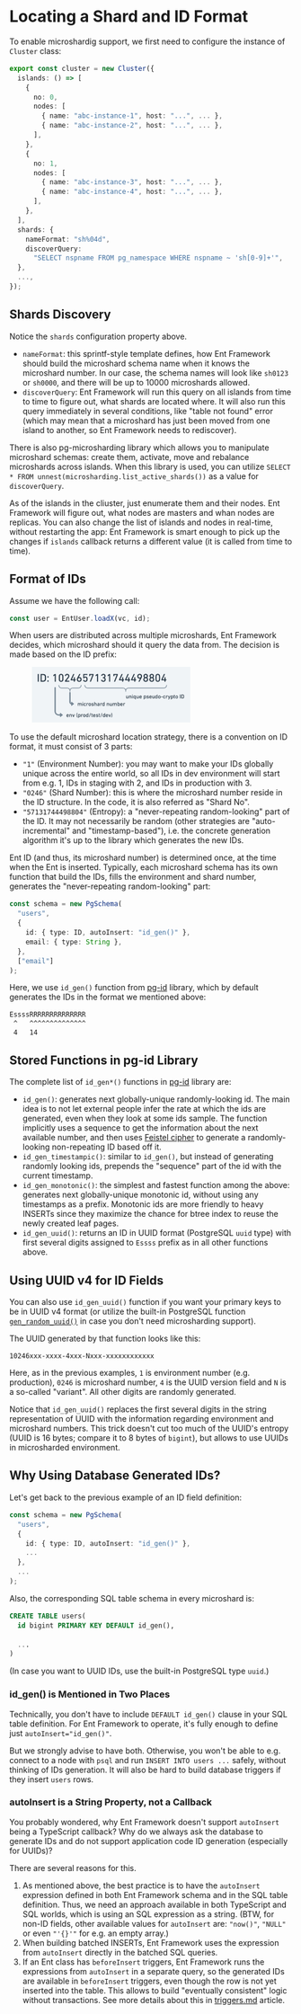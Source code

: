 # Locating a Shard and ID Format

To enable microshardig support, we first need to configure the instance of `Cluster` class:

```typescript
export const cluster = new Cluster({
  islands: () => [
    {
      no: 0,
      nodes: [
        { name: "abc-instance-1", host: "...", ... },
        { name: "abc-instance-2", host: "...", ... },
      ],
    },
    {
      no: 1,
      nodes: [
        { name: "abc-instance-3", host: "...", ... },
        { name: "abc-instance-4", host: "...", ... },
      ],
    },
  ],
  shards: {
    nameFormat: "sh%04d",
    discoverQuery:
      "SELECT nspname FROM pg_namespace WHERE nspname ~ 'sh[0-9]+'",
  },
  ...,
});
```

## Shards Discovery

Notice the `shards` configuration property above.

* `nameFormat`: this sprintf-style template defines, how Ent Framework should build the microshard schema name when it knows the microshard number. In our case, the schema names will look like `sh0123` or `sh0000`, and there will be up to 10000 microshards allowed.
* `discoverQuery`: Ent Framework will run this query on all islands from time to time to figure out, what shards are located where. It will also run this query immediately in several conditions, like "table not found" error (which may mean that a microshard has just been moved from one island to another, so Ent Framework needs to rediscover).

There is also pg-microsharding library which allows you to manipulate microshard schemas: create them, activate, move and rebalance microshards across islands. When this library is used, you can utilize `SELECT * FROM unnest(microsharding.list_active_shards())` as a value for `discoverQuery`.

As of the islands in the cliuster, just enumerate them and their nodes. Ent Framework will figure out, what nodes are masters and whan nodes are replicas. You can also change the list of islands and nodes in real-time, without restarting the app: Ent Framework is smart enough to pick up the changes if `islands` callback returns a different value (it is called from time to time).

## Format of IDs

Assume we have the following call:

```typescript
const user = EntUser.loadX(vc, id);
```

When users are distributed across multiple microshards, Ent Framework decides, which microshard should it query the data from. The decision is made based on the ID prefix:

<figure><img src="../.gitbook/assets/image.png" alt="" width="282"><figcaption></figcaption></figure>

To use the default microshard location strategy, there is a convention on ID format, it must consist of 3 parts:

* `"1"` (Environment Number): you may want to make your IDs globally unique across the entire world, so all IDs in dev environment will start from e.g. 1, IDs in staging with 2, and IDs in production with 3.
* `"0246"` (Shard Number): this is where the microshard number reside in the ID structure. In the code, it is also referred as "Shard No".
* `"57131744498804"` (Entropy): a "never-repeating random-looking" part of the ID. It may not necessarily be random (other strategies are "auto-incremental" and "timestamp-based"), i.e. the concrete generation algorithm it's up to the library which generates the new IDs.

Ent ID (and thus, its microshard number) is determined once, at the time when the Ent is inserted. Typically, each microshard schema has its own function that build the IDs, fills the environment and shard number, generates the "never-repeating random-looking" part:

```typescript
const schema = new PgSchema(
  "users",
  {
    id: { type: ID, autoInsert: "id_gen()" },
    email: { type: String },
  },
  ["email"]
);
```

Here, we use `id_gen()` function from [pg-id](https://www.npmjs.com/package/@clickup/pg-id) library, which by default generates the IDs in the format we mentioned above:

```
EssssRRRRRRRRRRRRRR
 ^   ^^^^^^^^^^^^^^
 4   14
```

## Stored Functions in pg-id Library

The complete list of `id_gen*()` functions in [pg-id](https://www.npmjs.com/package/@clickup/pg-id) library are:

* `id_gen()`: generates next globally-unique randomly-looking id. The main idea is to not let external people infer the rate at which the ids are generated, even when they look at some ids sample. The function implicitly uses a sequence to get the information about the next available number, and then uses [Feistel cipher](https://en.wikipedia.org/wiki/Feistel_cipher) to generate a randomly-looking non-repeating ID based off it.
* `id_gen_timestampic()`: similar to `id_gen()`, but instead of generating randomly looking ids, prepends the "sequence" part of the id with the current timestamp.
* `id_gen_monotonic()`: the simplest and fastest function among the above: generates next globally-unique monotonic id, without using any timestamps as a prefix. Monotonic ids are more friendly to heavy INSERTs since they maximize the chance for btree index to reuse the newly created leaf pages.
* `id_gen_uuid()`: returns an ID in UUID format (PostgreSQL `uuid` type) with first several digits assigned to `Essss` prefix as in all other functions above.

## Using UUID v4 for ID Fields

You can also use `id_gen_uuid()` function if you want your primary keys to be in UUID v4 format (or utilize the built-in PostgreSQL function [`gen_random_uuid()`](https://www.postgresql.org/docs/current/functions-uuid.html)  in case you don't need microsharding support).

The UUID generated by that function looks like this:

```
10246xxx-xxxx-4xxx-Nxxx-xxxxxxxxxxxx
```

Here, as in the previous examples, `1` is environment number (e.g. production), `0246` is microshard number, `4` is the UUID version field and `N` is a so-called "variant". All other digits are randomly generated.&#x20;

Notice that `id_gen_uuid()` replaces the first several digits in the string representation of UUID with the information regarding environment and microshard numbers. This trick doesn't cut too much of the UUID's entropy (UUID is 16 bytes; compare it to 8 bytes of `bigint`), but allows to use UUIDs in microsharded environment.

## Why Using Database Generated IDs?

Let's get back to the previous example of an ID field definition:

```typescript
const schema = new PgSchema(
  "users",
  {
    id: { type: ID, autoInsert: "id_gen()" },
    ...
  },
  ...
);
```

Also, the corresponding SQL table schema in every microshard is:

```sql
CREATE TABLE users(
  id bigint PRIMARY KEY DEFAULT id_gen(),

  ...
)
```

(In case you want to UUID IDs, use the built-in PostgreSQL type `uuid`.)

### id\_gen() is Mentioned in Two Places

Technically, you don't have to include `DEFAULT id_gen()` clause in your SQL table definition. For Ent Framework to operate, it's fully enough to define just `autoInsert="id_gen()"`.

But we strongly advise to have both. Otherwise, you won't be able to e.g. connect to a node with `psql` and run `INSERT INTO users ...` safely, without thinking of IDs generation. It will also be hard to build database triggers if they insert `users` rows.&#x20;

### autoInsert is a String Property, not a Callback

You probably wondered, why Ent Framework doesn't support `autoInsert` being a TypeScript callback? Why do we always ask the database to generate IDs and do not support application code ID generation (especially for UUIDs)?

There are several reasons for this.

1. As mentioned above, the best practice is to have the `autoInsert` expression defined in both Ent Framework schema and in the SQL table definition. Thus, we need an approach available in both TypeScript and SQL worlds, which is using an SQL expression as a string. (BTW, for non-ID fields, other available values for `autoInsert` are: `"now()"`, `"NULL"` or even `"'{}'"` for e.g. an empty array.)
2. When building batched INSERTs, Ent Framework uses the expression from `autoInsert` directly in the batched SQL queries.
3. If an Ent class has `beforeInsert` triggers, Ent Framework runs the expressions from `autoInsert` in a separate query, so the generated IDs are available in `beforeInsert` triggers, even though the row is not yet inserted into the table. This allows to build "eventually consistent" logic without transactions. See more details about this in [triggers.md](../getting-started/triggers.md "mention") article.



